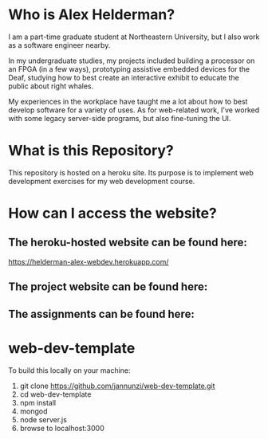 # Who is Alex Helderman?

I am a part-time graduate student at Northeastern University, but I also work as a software engineer nearby.

In my undergraduate studies, my projects included building a processor on an FPGA (in a few ways), prototyping assistive embedded devices for the Deaf, studying how to best create an interactive exhibit to educate the public about right whales.

My experiences in the workplace have taught me a lot about how to best develop software for a variety of uses. As for web-related work, I've worked with some legacy server-side programs, but also fine-tuning the UI.

# What is this Repository?

This repository is hosted on a heroku site. Its purpose is to implement web development exercises for my web development course. 

# How can I access the website?

## The heroku-hosted website can be found here:

https://helderman-alex-webdev.herokuapp.com/

## The project website can be found here:

<Not available yet>

## The assignments can be found here:

<Not available yet>


# web-dev-template
To build this locally on your machine:

1. git clone https://github.com/jannunzi/web-dev-template.git
1. cd web-dev-template
1. npm install
1. mongod
1. node server.js
1. browse to localhost:3000


